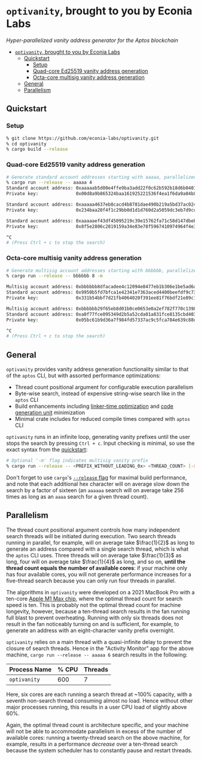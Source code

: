 # `optivanity`, brought to you by Econia Labs

*Hyper-parallelized vanity address generator for the Aptos blockchain*

- [`optivanity`, brought to you by Econia Labs](#optivanity-brought-to-you-by-econia-labs)
  - [Quickstart](#quickstart)
    - [Setup](#setup)
    - [Quad-core Ed25519 vanity address generation](#quad-core-ed25519-vanity-address-generation)
    - [Octa-core multisig vanity address generation](#octa-core-multisig-vanity-address-generation)
  - [General](#general)
  - [Parallelism](#parallelism)

## Quickstart

### Setup

```zsh
% git clone https://github.com/econia-labs/optivanity.git
% cd optivanity
% cargo build --release
```

### Quad-core Ed25519 vanity address generation

```zsh
# Generate standard account addresses starting with aaaaa, parallelized across 4 cores
% cargo run --release -- aaaaa 4
Standard account address: 0xaaaaab5d00e4ffe9ba3add22f0c62b592b18d6b0401b12f1d0732e180cd45781
Private key:              0x00d8a9b865324baa161925221536f4ea1f6da9a04b88dd717a1f8109d80ef242

Standard account address: 0xaaaaa4637eb8cacd4b8781dae490b219a5bd37ac0241babbe42af73131e8fb28
Private key:              0x234baa20f4f1c29bb0d1d1d760d2a5059dc3eb7d9cd3ac5397fa717234691e18

Standard account address: 0xaaaaaef43df45095219c39e15762fa71c58d147dbeb999646552109bfda53ca7
Private key:              0x8f5e2806c2819159a34e83e78f5967410974964f4e3434fb599689e0891a7b2d

^C
# (Press Ctrl + c to stop the search)
```

### Octa-core multisig vanity address generation

```zsh
# Generate multisig account addresses starting with bbbbbb, parallelized across 8 cores
% cargo run --release -- bbbbbb 8 -m

Multisig account address: 0xbbbbbb8dfacadee4c12094e8477eb1b306e1be5ad6aa355a544953fc8aeeda82
Standard account address: 0x9950b5fd7bfca1e42341e7363aced4400beefdf9c73658b2b346916c6485425b
Private key:              0x331b54bbf7d21fb4064020f391ee81f76bdf21e89c130a91dae18486963e3d74

Multisig account address: 0xbbbbbb29f65eb8d01b0ce0653e0a2ef782f770c1398d5dbb5474746515be337a
Standard account address: 0xa0f77fce095349d2b5a52cda01a831fce8135cbd403956254ca92cc067184a22
Private key:              0x05bc61b9d36a7f984fd57337ac9c5fca784e639c88dd0e1bf65f72186446cb36

^C
# (Press Ctrl + c to stop the search)
```

## General

`optivanity` provides vanity address generation functionality similar to that of the `aptos` CLI, but with assorted performance optimizations:

- Thread count positional argument for configurable execution parallelism
- Byte-wise search, instead of expensive string-wise search like in the `aptos` CLI
- Build enhancements including [linker-time optimization](https://doc.rust-lang.org/cargo/reference/profiles.html#lto) and [code generation unit](https://doc.rust-lang.org/cargo/reference/profiles.html#codegen-units) minimization
- Minimal crate includes for reduced compile times compared with `aptos` CLI

`optivanity` runs in an infinite loop, generating vanity prefixes until the user stops the search by pressing `Ctrl + c`.
Input checking is minimal, so use the exact syntax from the [quickstart](#quickstart):

```bash
# Optional '-m' flag indicates multisig vanity prefix
% cargo run --release -- <PREFIX_WITHOUT_LEADING_0x> <THREAD_COUNT> [-m]
```

Don't forget to use `cargo`'s [`--release` flag](https://doc.rust-lang.org/cargo/reference/profiles.html#release) for maximal build performance, and note that each additional hex character will on average slow down the search by a factor of sixteen (an `aaaaaa` search will on average take 256 times as long as an `aaaa` search for a given thread count).

## Parallelism

The thread count positional argument controls how many independent search threads will be initiated during execution.
Two search threads running in parallel, for example, will on average take $\frac{1}{2}$ as long to generate an address compared with a single search thread, which is what the `aptos` CLI uses.
Three threads will on average take $\frac{1}{3}$ as long, four will on average take $\frac{1}{4}$ as long, and so on, **until the thread count equals the number of available cores**:
if your machine only has four available cores, you will not generate performance increases for a five-thread search because you can only run four threads in parallel.

The algorithms in `optivanity` were developed on a 2021 MacBook Pro with a ten-core [Apple M1 Max chip](https://en.wikipedia.org/wiki/Apple_M1#M1_Pro_and_M1_Max), where the optimal thread count for search speed is ten.
This is probably not the optimal thread count for machine longevity, however, because a ten-thread search results in the fan running full blast to prevent overheating.
Running with only six threads does not result in the fan noticeably turning on and is sufficient, for example, to generate an address with an eight-character vanity prefix overnight.

`optivanity` relies on a main thread with a quasi-infinite delay to prevent the closure of search threads.
Hence in the "Activity Monitor" app for the above machine, `cargo run --release -- aaaaa 6` search results in the following:

| Process Name | % CPU | Threads |
| ------------ | ----- | ------- |
| `optivanity` | 600   | 7       |

Here, six cores are each running a search thread at ~100% capacity, with a seventh non-search thread consuming almost no load.
Hence without other major processes running, this results in a user CPU load of slightly above 60%.

Again, the optimal thread count is architecture specific, and your machine will not be able to accommodate parallelism in excess of the number of available cores:
running a twenty-thread search on the above machine, for example, results in a performance *decrease* over a ten-thread search because the system scheduler has to constantly pause and restart threads.
